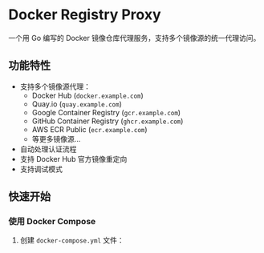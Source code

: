 # Docker Registry Proxy

一个用 Go 编写的 Docker 镜像仓库代理服务，支持多个镜像源的统一代理访问。

## 功能特性

- 支持多个镜像源代理：
  - Docker Hub (`docker.example.com`)
  - Quay.io (`quay.example.com`)
  - Google Container Registry (`gcr.example.com`)
  - GitHub Container Registry (`ghcr.example.com`)
  - AWS ECR Public (`ecr.example.com`)
  - 等更多镜像源...
- 自动处理认证流程
- 支持 Docker Hub 官方镜像重定向
- 支持调试模式

## 快速开始

### 使用 Docker Compose

1. 创建 `docker-compose.yml` 文件：
